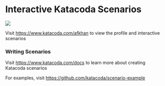 # Interactive Katacoda Scenarios

[![](http://shields.katacoda.com/katacoda/afkhan/count.svg)](https://www.katacoda.com/afkhan "Get your profile on Katacoda.com")

Visit https://www.katacoda.com/afkhan to view the profile and interactive scenarios

### Writing Scenarios
Visit https://www.katacoda.com/docs to learn more about creating Katacoda scenarios

For examples, visit https://github.com/katacoda/scenario-example
